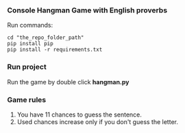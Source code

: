### Console Hangman Game with English proverbs

Run commands:
```
cd "the_repo_folder_path"
pip install pip
pip install -r requirements.txt
```

### Run project
Run the game by double click **hangman.py**

### Game rules
1. You have 11 chances to guess the sentence.
2. Used chances increase only if you don't guess the letter.
